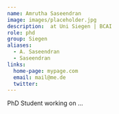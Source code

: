 ```yaml
---
name: Amrutha Saseendran
image: images/placeholder.jpg
description:  at Uni Siegen | BCAI
role: phd
group: Siegen
aliases:
  - A. Saseendran
  - Saseendran
links:
  home-page: mypage.com
  email: mail@me.de
  twitter: 
---
```


PhD Student working on ...
